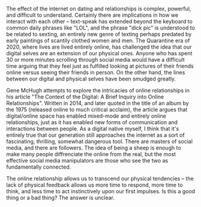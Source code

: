 The effect of the internet on dating and relationships is complex, powerful, and difficult to understand. Certainly there are implications in how we interact with each other – text-speak has extended beyond the keyboard to common daily phrases like "LOL", and the phrase "dick pic" is understood to be related to sexting, an entirely new genre of texting perhaps predated by early paintings of scantily clothed women and men. The Quarantine era of 2020, where lives are lived entirely online, has challenged the idea that our digital selves are an extension of our physical ones. Anyone who has spent 30 or more minutes scrolling through social media would have a difficult time arguing that they feel just as fulfilled looking at pictures of their friends online versus seeing their friends in person. On the other hand, the lines between our digital and physical selves have been smudged greatly.

Gene McHugh attempts to explore the intricacies of online relationships in his article "The Context of the Digital: A Brief Inquiry into Online Relationships". Written in 2014, and later quoted in the title of an album by the 1975 (released online to much critical acclaim), the article argues that digital/online space has enabled mixed-mode and entirely online relationships, just as it has enabled new forms of communication and interactions between people. As a digital native myself, I think that it's entirely true that our generation still approaches the internet as a sort of fascinating, thrilling, somewhat dangerous tool. There are masters of social media, and there are followers. The idea of being a sheep is enough to make many people diffrenciate the online from the real, but the most effective social media manipulators are those who see the two as fundamentally connected.

The online relationship allows us to transcend our physical tendencies – the lack of physical feedback allows us more time to respond, more time to think, and less time to act instinctively upon our first impulses. Is this a good thing or a bad thing? The answer is unclear.
